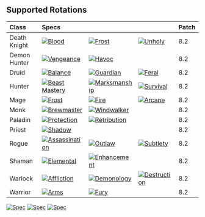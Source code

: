 ## Supported Rotations
| Class        | Specs                                                                                   |                                                                                     |                                                                                 | Patch  |
| :---         | :---                                                                                    | :---                                                                                | :---                                                                            | :---   |
| Death Knight | [![Blood](https://img.shields.io/badge/Blood-OK-brightgreen.svg)]()                     | [![Frost](https://img.shields.io/badge/Frost-OK-brightgreen.svg)]()                | [![Unholy](https://img.shields.io/badge/Unholy-OK-brightgreen.svg)]()           |  8.2  |
| Demon Hunter | [![Vengeance](https://img.shields.io/badge/Vengeance-OK-brightgreen.svg)]()             | [![Havoc](https://img.shields.io/badge/Havoc-OK-brightgreen.svg)]()                 |                                                                                 |  8.2  |
| Druid        | [![Balance](https://img.shields.io/badge/Balance-OK-brightgreen.svg)]()                 | [![Guardian](https://img.shields.io/badge/Guardian-OK-brightgreen.svg)]()           | [![Feral](https://img.shields.io/badge/Feral-OK-brightgreen.svg)]()               |  8.2  |
| Hunter       | [![Beast Mastery](https://img.shields.io/badge/Beast%20Mastery-OK-brightgreen.svg)]()   | [![Marksmanship](https://img.shields.io/badge/Marksmanship-OK-brightgreen.svg)]()   | [![Survival](https://img.shields.io/badge/Survival-OK-brightgreen.svg)]()           |  8.2  |
| Mage         | [![Frost](https://img.shields.io/badge/Frost-OK-brightgreen.svg)]()                    | [![Fire](https://img.shields.io/badge/Fire-OK-brightgreen.svg)]()                   | [![Arcane](https://img.shields.io/badge/Arcane-OK-brightgreen.svg)]()           |  8.2  |
| Monk         | [![Brewmaster](https://img.shields.io/badge/Brewmaster-OK-brightgreen.svg)]()           | [![Windwalker](https://img.shields.io/badge/Windwalker-OK-brightgreen.svg)]()       |                                                                                 |  8.2  |
| Paladin      | [![Protection](https://img.shields.io/badge/Protection-OK-brightgreen.svg)]()          | [![Retribution](https://img.shields.io/badge/Retribution-OK-brightgreen.svg)]()     |                                                                                 |  8.2  |
| Priest       | [![Shadow](https://img.shields.io/badge/Shadow-OK-brightgreen.svg)]()                   |                                                                                     |                                                                                 |  8.2  |
| Rogue        | [![Assassination](https://img.shields.io/badge/Assassination-OK-brightgreen.svg)]()    | [![Outlaw](https://img.shields.io/badge/Outlaw-OK-brightgreen.svg)]()               | [![Subtlety](https://img.shields.io/badge/Subtlety-OK-brightgreen.svg)]()       |  8.2  |
| Shaman       | [![Elemental](https://img.shields.io/badge/Elemental-OK-brightgreen.svg)]()            | [![Enhancement](https://img.shields.io/badge/Enhancement-OK-brightgreen.svg)]()     |                                                                                 |  8.2  |
| Warlock      | [![Affliction](https://img.shields.io/badge/Affliction-OK-brightgreen.svg)]()           | [![Demonology](https://img.shields.io/badge/Demonology-OK-brightgreen.svg)]()       | [![Destruction](https://img.shields.io/badge/Destruction-WIP-orange.svg)]()   |  8.2  |
| Warrior      | [![Arms](https://img.shields.io/badge/Arms-OK-brightgreen.svg)]()                           | [![Fury](https://img.shields.io/badge/Fury-OK-brightgreen.svg)]()                   |                                                                                 |  8.2  |

[![Spec](https://img.shields.io/badge/Spec-OK-brightgreen.svg)]() [![Spec](https://img.shields.io/badge/Spec-OK-brightgreen.svg)]() [![Spec](https://img.shields.io/badge/Spec-Outdated-red.svg)]()
